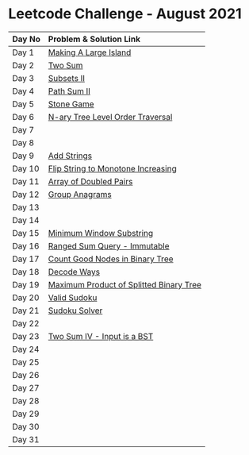# Leetcode Challenge - August 2021





| Day No | Problem & Solution Link |
| :--- | :--- |
| Day 1 | [Making A Large Island](../../difficulty-based-problem-index/leetcode-hard/leetcode-827-making-a-large-island.md) |
| Day 2 | [Two Sum](../../difficulty-based-problem-index/leetcode-easy/leetcode-1-two-sum.md) |
| Day 3 | [Subsets II](../../difficulty-based-problem-index/leetcode-medium/leetcode-90-subsets-ii.md) |
| Day 4 | [Path Sum II](../../difficulty-based-problem-index/leetcode-medium/leetcode-113-path-sum-ii.md) |
| Day 5 | [Stone Game](../../difficulty-based-problem-index/leetcode-medium/leetcode-877-stone-game.md) |
| Day 6 | [N-ary Tree Level Order Traversal](../../difficulty-based-problem-index/leetcode-medium/leetcode-429-n-ary-tree-level-order-traversal.md) |
| Day 7 |  |
| Day 8 |  |
| Day 9 | [Add Strings](../../difficulty-based-problem-index/leetcode-easy/leetcode-415-add-strings.md) |
| Day 10 | [Flip String to Monotone Increasing](../../difficulty-based-problem-index/leetcode-medium/leetcode-926-flip-string-to-monotone-increasing.md) |
| Day 11 | [Array of Doubled Pairs](../../difficulty-based-problem-index/leetcode-medium/leetcode-954-array-of-doubled-pairs.md) |
| Day 12 | [Group Anagrams](../../difficulty-based-problem-index/leetcode-medium/leetcode-49-group-anagrams.md) |
| Day 13 |  |
| Day 14 |  |
| Day 15 | [Minimum Window Substring](../../difficulty-based-problem-index/leetcode-hard/leetcode-76-minimum-window-substring.md) |
| Day 16 | [Ranged Sum Query - Immutable](../../difficulty-based-problem-index/leetcode-easy/leetcode-303-range-sum-query-immutable.md) |
| Day 17 | [Count Good Nodes in Binary Tree](../../difficulty-based-problem-index/leetcode-medium/leetcode-1448-count-good-nodes-in-binary-tree.md) |
| Day 18 | [Decode Ways](../../difficulty-based-problem-index/leetcode-medium/leetcode-91-decode-ways.md) |
| Day 19 | [Maximum Product of Splitted Binary Tree](../../difficulty-based-problem-index/leetcode-medium/leetcode-1339-maximum-product-of-splitted-binary-tree.md) |
| Day 20 | [Valid Sudoku](../../difficulty-based-problem-index/leetcode-medium/leetcode-36-valid-sudoku.md) |
| Day 21 | [Sudoku Solver](../../difficulty-based-problem-index/leetcode-hard/leetcode-37-sudoku-solver.md) |
| Day 22 |  |
| Day 23 | [Two Sum IV - Input is a BST](../../difficulty-based-problem-index/leetcode-easy/leetcode-653-two-sum-iv-input-is-a-bst.md) |
| Day 24 |  |
| Day 25 |  |
| Day 26 |  |
| Day 27 |  |
| Day 28 |  |
| Day 29 |  |
| Day 30 |  |
| Day 31 |  |

